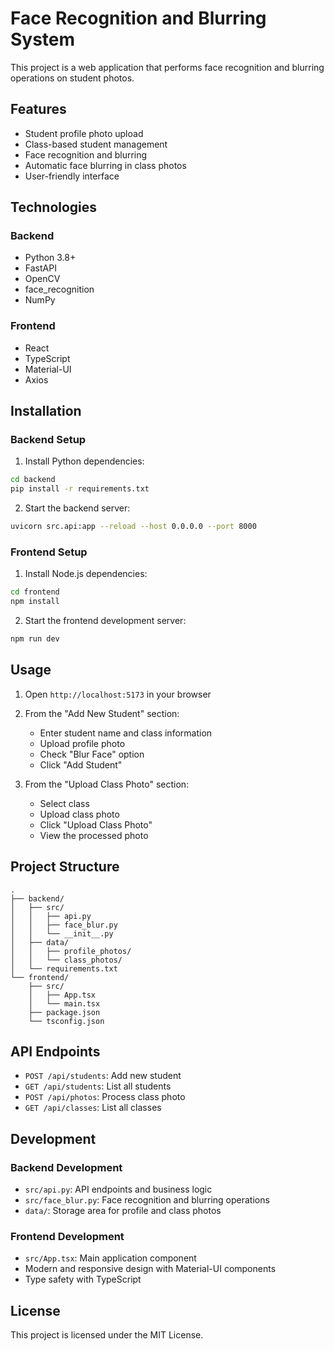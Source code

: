 # Face Recognition and Blurring System

This project is a web application that performs face recognition and blurring operations on student photos.

## Features

- Student profile photo upload
- Class-based student management
- Face recognition and blurring
- Automatic face blurring in class photos
- User-friendly interface

## Technologies

### Backend

- Python 3.8+
- FastAPI
- OpenCV
- face_recognition
- NumPy

### Frontend

- React
- TypeScript
- Material-UI
- Axios

## Installation

### Backend Setup

1. Install Python dependencies:

```bash
cd backend
pip install -r requirements.txt
```

2. Start the backend server:

```bash
uvicorn src.api:app --reload --host 0.0.0.0 --port 8000
```

### Frontend Setup

1. Install Node.js dependencies:

```bash
cd frontend
npm install
```

2. Start the frontend development server:

```bash
npm run dev
```

## Usage

1. Open `http://localhost:5173` in your browser
2. From the "Add New Student" section:

   - Enter student name and class information
   - Upload profile photo
   - Check "Blur Face" option
   - Click "Add Student"

3. From the "Upload Class Photo" section:
   - Select class
   - Upload class photo
   - Click "Upload Class Photo"
   - View the processed photo

## Project Structure

```
.
├── backend/
│   ├── src/
│   │   ├── api.py
│   │   ├── face_blur.py
│   │   └── __init__.py
│   ├── data/
│   │   ├── profile_photos/
│   │   └── class_photos/
│   └── requirements.txt
└── frontend/
    ├── src/
    │   ├── App.tsx
    │   └── main.tsx
    ├── package.json
    └── tsconfig.json
```

## API Endpoints

- `POST /api/students`: Add new student
- `GET /api/students`: List all students
- `POST /api/photos`: Process class photo
- `GET /api/classes`: List all classes

## Development

### Backend Development

- `src/api.py`: API endpoints and business logic
- `src/face_blur.py`: Face recognition and blurring operations
- `data/`: Storage area for profile and class photos

### Frontend Development

- `src/App.tsx`: Main application component
- Modern and responsive design with Material-UI components
- Type safety with TypeScript

## License

This project is licensed under the MIT License.
